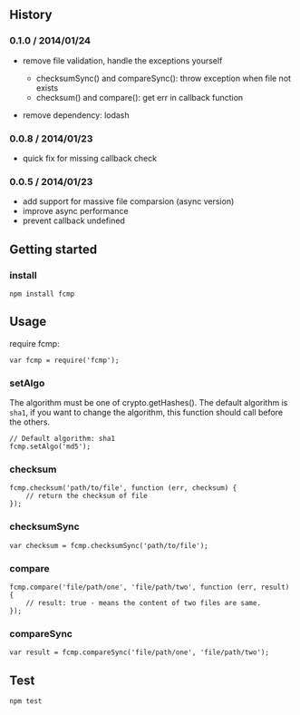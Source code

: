 ## History

### 0.1.0 / 2014/01/24

* remove file validation, handle the exceptions yourself
    + checksumSync() and compareSync(): throw exception when file not exists
    + checksum() and compare(): get err in callback function 

* remove dependency: lodash


### 0.0.8 / 2014/01/23

* quick fix for missing callback check

### 0.0.5 / 2014/01/23

* add support for massive file comparsion (async version)
* improve async performance
* prevent callback undefined


## Getting started

### install

```
npm install fcmp
```

## Usage

require fcmp:

```
var fcmp = require('fcmp');
```

### setAlgo

The algorithm must be one of crypto.getHashes(). The default algorithm is `sha1`, if you want to change the algorithm, this function should call before the others.

```
// Default algorithm: sha1
fcmp.setAlgo('md5');
```

### checksum 


```
fcmp.checksum('path/to/file', function (err, checksum) {
    // return the checksum of file
});
```

### checksumSync

```
var checksum = fcmp.checksumSync('path/to/file');

```

### compare

```
fcmp.compare('file/path/one', 'file/path/two', function (err, result) {
    // result: true - means the content of two files are same.
});
```

### compareSync

```
var result = fcmp.compareSync('file/path/one', 'file/path/two');
```

## Test

```
npm test
```
